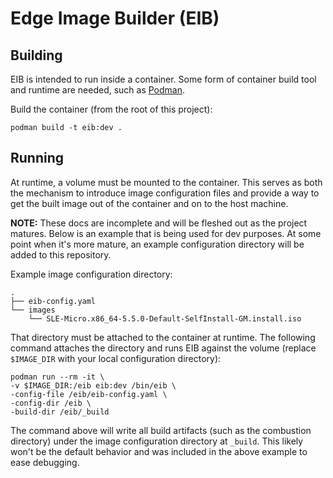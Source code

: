 # Edge Image Builder (EIB)

## Building

EIB is intended to run inside a container. Some form of container build tool and runtime are needed,
such as [Podman](https://podman.io/).

Build the container (from the root of this project):
```shell
podman build -t eib:dev .
```

## Running

At runtime, a volume must be mounted to the container. This serves as both the mechanism to introduce image
configuration files and provide a way to get the built image out of the container and on to the host machine.

**NOTE:** These docs are incomplete and will be fleshed out as the project matures. Below is an example that
is being used for dev purposes. At some point when it's more mature, an example configuration directory will be
added to this repository.

Example image configuration directory:
```shell
.
├── eib-config.yaml
└── images
    └── SLE-Micro.x86_64-5.5.0-Default-SelfInstall-GM.install.iso
```

That directory must be attached to the container at runtime. The following command attaches the directory and runs
EIB against the volume (replace `$IMAGE_DIR` with your local configuration directory):
```shell
podman run --rm -it \
-v $IMAGE_DIR:/eib eib:dev /bin/eib \
-config-file /eib/eib-config.yaml \
-config-dir /eib \
-build-dir /eib/_build
```

The command above will write all build artifacts (such as the combustion directory) under the image configuration
directory at `_build`. This likely won't be the default behavior and was included in the above example to ease
debugging.
